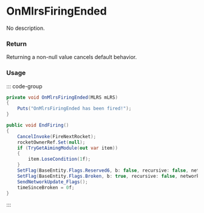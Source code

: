 # OnMlrsFiringEnded
<Badge type="info" text="Vehicle"/>[<Badge type="danger" text="Carbon Compatible"/>](https://github.com/CarbonCommunity/Carbon)[<Badge type="warning" text="Oxide Compatible"/>](https://github.com/OxideMod/Oxide.Rust)
No description.
### Return
Returning a non-null value cancels default behavior.

### Usage
::: code-group
```csharp [Example]
private void OnMlrsFiringEnded(MLRS mLRS)
{
	Puts("OnMlrsFiringEnded has been fired!");
}
```
```csharp [Source — Assembly-CSharp @ MLRS]
public void EndFiring()
{
	CancelInvoke(FireNextRocket);
	rocketOwnerRef.Set(null);
	if (TryGetAimingModule(out var item))
	{
		item.LoseCondition(1f);
	}
	SetFlag(BaseEntity.Flags.Reserved6, b: false, recursive: false, networkupdate: false);
	SetFlag(BaseEntity.Flags.Broken, b: true, recursive: false, networkupdate: false);
	SendNetworkUpdate_Flags();
	timeSinceBroken = 0f;
}

```
:::
